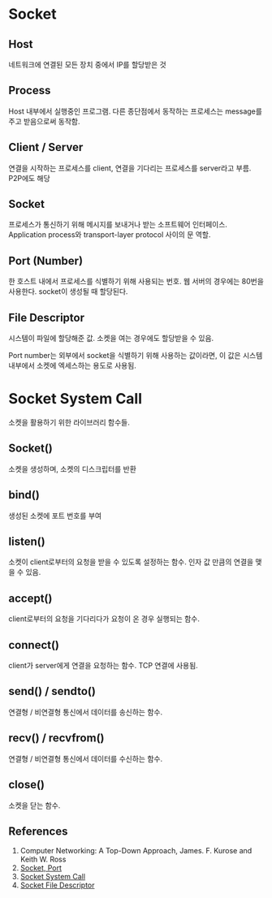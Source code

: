 # Socket

## Host

네트워크에 연결된 모든 장치 중에서 IP를 할당받은 것

## Process

Host 내부에서 실행중인 프로그램. 다른 종단점에서 동작하는 프로세스는 message를 주고 받음으로써 동작함.

## Client / Server

연결을 시작하는 프로세스를 client, 연결을 기다리는 프로세스를 server라고 부름. P2P에도 해당

## Socket

프로세스가 통신하기 위해 메시지를 보내거나 받는 소프트웨어 인터페이스. Application process와 transport-layer protocol 사이의 문 역할.

## Port (Number)

한 호스트 내에서 프로세스를 식별하기 위해 사용되는 번호. 웹 서버의 경우에는 80번을 사용한다. socket이 생성될 때 할당된다.

## File Descriptor

시스템이 파일에 할당해준 값. 소켓을 여는 경우에도 할당받을 수 있음.

Port number는 외부에서 socket을 식별하기 위해 사용하는 값이라면, 이 값은 시스템 내부에서 소켓에 엑세스하는 용도로 사용됨.

# Socket System Call

소켓을 활용하기 위한 라이브러리 함수들.

## Socket()

소켓을 생성하며, 소켓의 디스크립터를 반환

## bind()

생성된 소켓에 포트 번호를 부여

## listen()

소켓이 client로부터의 요청을 받을 수 있도록 설정하는 함수. 인자 값 만큼의 연결을 맺을 수 있음.

## accept()

client로부터의 요청을 기다리다가 요청이 온 경우 실행되는 함수.

## connect()

client가 server에게 연결을 요청하는 함수. TCP 연결에 사용됨.

## send() / sendto()

연결형 / 비연결형 통신에서 데이터를 송신하는 함수.

## recv() / recvfrom()

연결형 / 비연결형 통신에서 데이터를 수신하는 함수.

## close()

소켓을 닫는 함수.

## References

1. Computer Networking: A Top-Down Approach, James. F. Kurose and Keith W. Ross
2. [Socket, Port](https://blog.naver.com/myca11/221389847130)
3. [Socket System Call](https://copycode.tistory.com/115)
4. [Socket File Descriptor](https://velog.io/@minji/%EC%86%8C%EC%BC%93-%ED%94%84%EB%A1%9C%EA%B7%B8%EB%9E%98%EB%B0%8D-%ED%8C%8C%EC%9D%BC-%EB%94%94%EC%8A%A4%ED%81%AC%EB%A6%BD%ED%84%B0)

